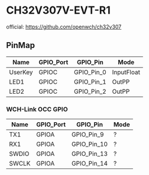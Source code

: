 # CH32V307V-EVT-R1

official: <https://github.com/openwch/ch32v307>

## PinMap

| Name    | GPIO_Port | GPIO_Pin   | Mode       |
| ------- | --------- | ---------- | ---------- |
| UserKey | GPIOC     | GPIO_Pin_0 | InputFloat |
| LED1    | GPIOC     | GPIO_Pin_1 | OutPP      |
| LED2    | GPIOC     | GPIO_Pin_2 | OutPP      |

### WCH-Link OCC GPIO

| Name  | GPIO_Port | GPIO_Pin    | Mode |
| ----- | --------- | ----------- | ---- |
| TX1   | GPIOA     | GPIO_Pin_9  | ?    |
| RX1   | GPIOA     | GPIO_Pin_10 | ?    |
| SWDIO | GPIOA     | GPIO_Pin_13 | ?    |
| SWCLK | GPIOA     | GPIO_Pin_14 | ?    |
